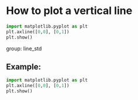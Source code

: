 # How to plot a vertical line

```python
import matplotlib.pyplot as plt
plt.axline([0,0], [0,1])
plt.show()
```


group: line_std

## Example: 
```python
import matplotlib.pyplot as plt
plt.axline([0,0], [0,1])
plt.show()
```

